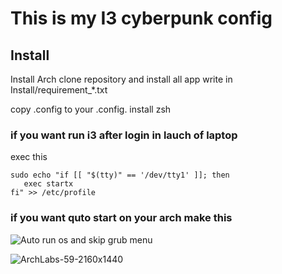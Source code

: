 # This is my I3 cyberpunk config 

## Install
Install Arch
clone repository and install all app write in Install/requirement_*.txt

copy .config to your .config.
install zsh

### if you want run i3 after login in lauch of laptop
exec this
```
sudo echo "if [[ "$(tty)" == '/dev/tty1' ]]; then
   exec startx
fi" >> /etc/profile
```

### if you want quto start on your arch make this
![Auto run os and skip grub menu](https://wiki.archlinux.org/title/GRUB/Tips_and_tricks#Hide_GRUB_unless_the_Shift_key_is_held_down)

![ArchLabs-59-2160x1440](https://github.com/AntoninMiranda/dotfiles/assets/114911103/d15025ae-ea6f-476f-a317-9d63d4b8d5b2)

